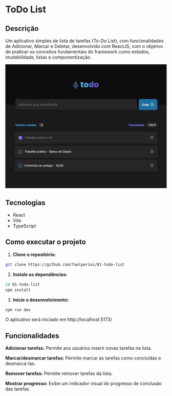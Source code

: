 # ToDo List

## Descrição

Um aplicativo simples de lista de tarefas (To-Do List), com funcionalidades de Adicionar, Marcar e Deletar, desenvolvido com ReactJS, com o objetivo de praticar os conceitos fundamentais do framework como estados, imutabilidade, listas e componentização.

![Tela inicial do aplicativo](public/todo-list2.png)

## Tecnologias

* React
* Vite
* TypeScript

## Como executar o projeto

1. **Clone o repositório:**
  ```bash
  git clone https://github.com/faelperini/01-todo-list
  ```

2. **Instale as dependências:**
  ```bash
  cd 01-todo-list
  npm install
  ```

3. **Inicie o desenvolvimento:**
  ```Bash
  npm run dev
  ```

O aplicativo será iniciado em http://localhost:5173/

## Funcionalidades

**Adicionar tarefas:** Permite aos usuários inserir novas tarefas na lista.

**Marcar/desmarcar tarefas:** Permite marcar as tarefas como concluídas e desmarcá-las.

**Remover tarefas:** Permite remover tarefas da lista.

**Mostrar progresso:** Exibe um indicador visual do progresso de conclusão das tarefas.